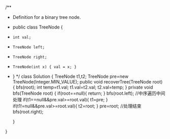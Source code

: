 /**
 * Definition for a binary tree node.
 * public class TreeNode {
 *     int val;
 *     TreeNode left;
 *     TreeNode right;
 *     TreeNode(int x) { val = x; }
 * }
 */
class Solution {
    TreeNode t1,t2;
	TreeNode pre=new TreeNode(Integer.MIN_VALUE);
    public void recoverTree(TreeNode root) {
        bfs(root);
		int temp=t1.val;
		t1.val=t2.val;
		t2.val=temp;
    }
    private void bfs(TreeNode root) {
		if(root==null){
			return;
		}
		bfs(root.left);
		//中序遍历中间处理
		if(t1==null&&pre.val>=root.val){
			t1=pre;
		}
		if(t1!=null&&pre.val>=root.val){
			t2=root;
		}
		pre=root;
		//处理结束		
		bfs(root.right);		
		
    }

}


